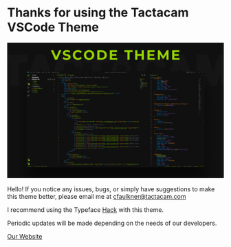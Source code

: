 # Thanks for using the Tactacam VSCode Theme

![Tactacam VSCode Theme](Thumbnail.png)

Hello! If you notice any issues, bugs, or simply have suggestions to make this theme better, please email me at cfaulkner@tactacam.com

I recommend using the Typeface [Hack](https://sourcefoundry.org/hack/) with this theme.

Periodic updates will be made depending on the needs of our developers.

[Our Website](https://tactacam.com)